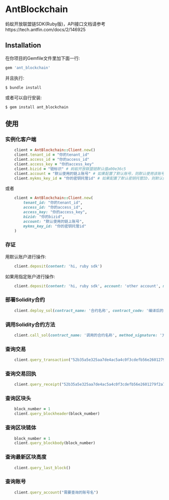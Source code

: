 # AntBlockchain

蚂蚁开放联盟链SDK(Ruby版)，API接口文档请参考https://tech.antfin.com/docs/2/146925

## Installation

在你项目的Gemfile文件里加下面一行:

```ruby
gem 'ant_blockchain'
```

并且执行:

    $ bundle install

或者可以自行安装:

    $ gem install ant_blockchain

## 使用

### 实例化客户端

```ruby
    client = AntBlockchain::Client.new()
    client.tenant_id = "你的tenant_id"
    client.access_id = "你的access_id"
    client.access_key = "你的access_key"
    client.bizid = "链标识" # 蚂蚁开放联盟链默认值a00e36c5
    client.account = "默认使用的链上账号" # 如果配置了默认账号，则默认使用该账号进行交易，如果在后续的使用中指明了具体的账号，则使用指明的账号
    client.mykms_key_id = "你的密钥托管id" # 如果配置了默认密钥托管ID，则默认使用该ID进行交易，如果在后续的使用中指明了具体的ID，则使用指明的ID
```

或者


```ruby
    client = AntBlockchain::Client.new(
        tenant_id: "你的tenant_id",
        access_id: "你的access_id",
        access_key: "你的access_key",
        bizid: "你的bizid",
        account: "默认使用的链上账号",
        mykms_key_id: "你的密钥托管id"
    )
```

### 存证

用默认账户进行操作:
```ruby
    client.deposit(content: 'hi, ruby sdk')
```

如果用指定账户进行操作:
```ruby
    client.deposit(content: 'hi, ruby sdk', account: 'other account', mykms_key_id: 'other kms key id')
```

### 部署Solidity合约

```ruby
    client.deploy_sol(contract_name: '合约名称', contract_code: '编译后的合约代码')
```

### 调用Solidity合约方法

```ruby
    client.call_sol(contract_name: '调用的合约名称', method_signature: '方法签名', input_params: '实参列表', out_types: '返回参数列表')
```

### 查询交易

```ruby
    client.query_transaction("52b35a5e325aa7de4ac5a4c0f3cdefb56e2601279f2a7dd8afe305d643f2714b")
```

### 查询交易回执

```ruby
    client.query_receipt("52b35a5e325aa7de4ac5a4c0f3cdefb56e2601279f2a7dd8afe305d643f2714b")
```

### 查询区块头

```ruby
    block_number = 1
    client.query_blockheader(block_number)
```

### 查询区块链体

```ruby
    block_number = 1
    client.query_blockbody(block_number)
```

### 查询最新区块高度

```ruby
    client.query_last_block()
```

### 查询账号

```ruby
    client.query_account("需要查询的账号名")
```